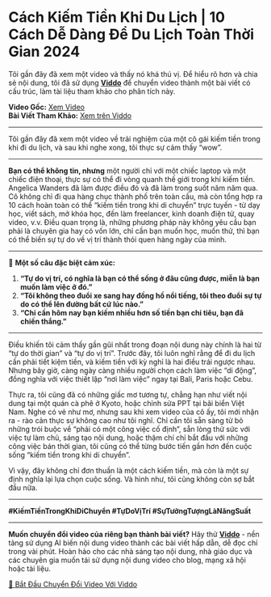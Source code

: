 # Cách Kiếm Tiền Khi Du Lịch | 10 Cách Dễ Dàng Để Du Lịch Toàn Thời Gian 2024

Tôi gần đây đã xem một video và thấy nó khá thú vị. Để hiểu rõ hơn và chia sẻ nội dung, tôi đã sử dụng **[Viddo](https://viddo.pro/)** để chuyển video thành một bài viết có cấu trúc, làm tài liệu tham khảo cho phân tích này.

**Video Gốc:** [Xem Video](https://www.youtube.com/watch?v=zRcysYfxKyg)  
**Bài Viết Tham Khảo:** [Xem trên Viddo](https://viddo.pro/zh/video-result/cf01bcc3-3328-44c6-8214-4c19bba830e4)

---

Tôi gần đây đã xem một video về trải nghiệm của một cô gái kiếm tiền trong khi đi du lịch, và sau khi nghe xong, tôi thực sự cảm thấy “wow”.

---

**Bạn có thể không tin, nhưng** một người chỉ với một chiếc laptop và một chiếc điện thoại, thực sự có thể đi vòng quanh thế giới trong khi kiếm tiền. Angelica Wanders đã làm được điều đó và đã làm trong suốt năm năm qua. Cô không chỉ đi qua hàng chục thành phố trên toàn cầu, mà còn tổng hợp ra 10 cách hoàn toàn có thể “kiếm tiền trong khi di chuyển” trực tuyến - từ dạy học, viết sách, mở khóa học, đến làm freelancer, kinh doanh điện tử, quay video, v.v. Điều quan trọng là, những phương pháp này không yêu cầu bạn phải là chuyên gia hay có vốn lớn, chỉ cần bạn muốn học, muốn thử, thì bạn có thể biến sự tự do về vị trí thành thói quen hàng ngày của mình.

---

🌟 **Một số câu đặc biệt cảm xúc:**

1. **“Tự do vị trí, có nghĩa là bạn có thể sống ở đâu cũng được, miễn là bạn muốn làm việc ở đó.”**  
2. **“Tôi không theo đuổi xe sang hay đồng hồ nổi tiếng, tôi theo đuổi sự tự do có thể lên đường bất cứ lúc nào.”**  
3. **“Chỉ cần hôm nay bạn kiếm nhiều hơn số tiền bạn chi tiêu, bạn đã chiến thắng.”**

---

Điều khiến tôi cảm thấy gần gũi nhất trong đoạn nội dung này chính là hai từ “tự do thời gian” và “tự do vị trí”. Trước đây, tôi luôn nghĩ rằng để đi du lịch cần phải tiết kiệm tiền, và kiếm tiền với kỳ nghỉ là hai điều trái ngược nhau. Nhưng bây giờ, càng ngày càng nhiều người chọn cách làm việc “di động”, đồng nghĩa với việc thiết lập “nơi làm việc” ngay tại Bali, Paris hoặc Cebu.

Thực ra, tôi cũng đã có những giấc mơ tương tự, chẳng hạn như viết nội dung tại một quán cà phê ở Kyoto, hoặc chỉnh sửa PPT tại bãi biển Việt Nam. Nghe có vẻ như mơ, nhưng sau khi xem video của cô ấy, tôi mới nhận ra - rào cản thực sự không cao như tôi nghĩ. Chỉ cần tôi sẵn sàng từ bỏ những trói buộc về “phải có một công việc cố định”, sẵn lòng thử sức với việc tự làm chủ, sáng tạo nội dung, hoặc thậm chí chỉ bắt đầu với những công việc bán thời gian, tôi cũng có thể từng bước tiến gần hơn đến cuộc sống “kiếm tiền trong khi di chuyển”.

Vì vậy, đây không chỉ đơn thuần là một cách kiếm tiền, mà còn là một sự định nghĩa lại lựa chọn cuộc sống. Và hình như, tôi cũng không còn sợ bắt đầu nữa.

---

**#KiếmTiềnTrongKhiDiChuyển #TựDoVịTrí #SựTưởngTượngLàNăngSuất**

---

**Muốn chuyển đổi video của riêng bạn thành bài viết?** Hãy thử **[Viddo](https://viddo.pro/)** - nền tảng sử dụng AI biến nội dung video thành các bài viết hấp dẫn, dễ đọc chỉ trong vài phút. Hoàn hảo cho các nhà sáng tạo nội dung, nhà giáo dục và các chuyên gia muốn tái sử dụng nội dung video cho blog, mạng xã hội hoặc tài liệu.

[🚀 Bắt Đầu Chuyển Đổi Video Với Viddo](https://viddo.pro/)
